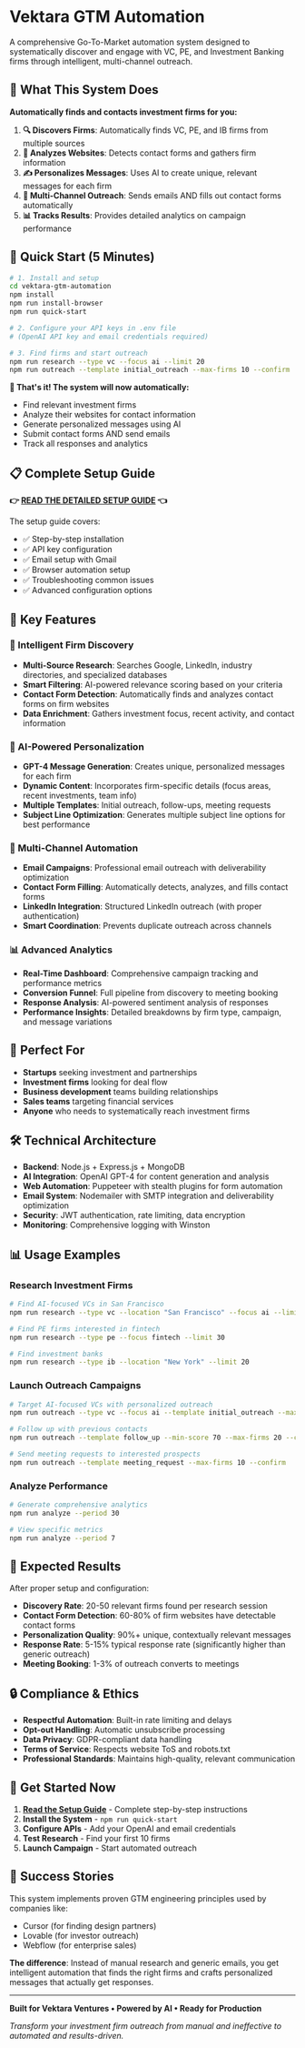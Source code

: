 # Vektara GTM Automation

A comprehensive Go-To-Market automation system designed to systematically discover and engage with VC, PE, and Investment Banking firms through intelligent, multi-channel outreach.

## 🎯 What This System Does

**Automatically finds and contacts investment firms for you:**

1. **🔍 Discovers Firms**: Automatically finds VC, PE, and IB firms from multiple sources
2. **🤖 Analyzes Websites**: Detects contact forms and gathers firm information  
3. **✍️ Personalizes Messages**: Uses AI to create unique, relevant messages for each firm
4. **📧 Multi-Channel Outreach**: Sends emails AND fills out contact forms automatically
5. **📊 Tracks Results**: Provides detailed analytics on campaign performance

## 🚀 Quick Start (5 Minutes)

```bash
# 1. Install and setup
cd vektara-gtm-automation
npm install
npm run install-browser
npm run quick-start

# 2. Configure your API keys in .env file
# (OpenAI API key and email credentials required)

# 3. Find firms and start outreach
npm run research --type vc --focus ai --limit 20
npm run outreach --template initial_outreach --max-firms 10 --confirm
```

**🎉 That's it! The system will now automatically:**
- Find relevant investment firms
- Analyze their websites for contact information
- Generate personalized messages using AI
- Submit contact forms AND send emails
- Track all responses and analytics

## 📋 Complete Setup Guide

**👉 [READ THE DETAILED SETUP GUIDE](./SETUP_GUIDE.md) 👈**

The setup guide covers:
- ✅ Step-by-step installation 
- ✅ API key configuration
- ✅ Email setup with Gmail
- ✅ Browser automation setup
- ✅ Troubleshooting common issues
- ✅ Advanced configuration options

## 🎯 Key Features

### 🧠 Intelligent Firm Discovery
- **Multi-Source Research**: Searches Google, LinkedIn, industry directories, and specialized databases
- **Smart Filtering**: AI-powered relevance scoring based on your criteria
- **Contact Form Detection**: Automatically finds and analyzes contact forms on firm websites
- **Data Enrichment**: Gathers investment focus, recent activity, and contact information

### 🤖 AI-Powered Personalization  
- **GPT-4 Message Generation**: Creates unique, personalized messages for each firm
- **Dynamic Content**: Incorporates firm-specific details (focus areas, recent investments, team info)
- **Multiple Templates**: Initial outreach, follow-ups, meeting requests
- **Subject Line Optimization**: Generates multiple subject line options for best performance

### 📧 Multi-Channel Automation
- **Email Campaigns**: Professional email outreach with deliverability optimization
- **Contact Form Filling**: Automatically detects, analyzes, and fills contact forms
- **LinkedIn Integration**: Structured LinkedIn outreach (with proper authentication)
- **Smart Coordination**: Prevents duplicate outreach across channels

### 📊 Advanced Analytics
- **Real-Time Dashboard**: Comprehensive campaign tracking and performance metrics
- **Conversion Funnel**: Full pipeline from discovery to meeting booking
- **Response Analysis**: AI-powered sentiment analysis of responses
- **Performance Insights**: Detailed breakdowns by firm type, campaign, and message variations

## 💼 Perfect For

- **Startups** seeking investment and partnerships
- **Investment firms** looking for deal flow
- **Business development** teams building relationships
- **Sales teams** targeting financial services
- **Anyone** who needs to systematically reach investment firms

## 🛠 Technical Architecture

- **Backend**: Node.js + Express.js + MongoDB
- **AI Integration**: OpenAI GPT-4 for content generation and analysis
- **Web Automation**: Puppeteer with stealth plugins for form automation
- **Email System**: Nodemailer with SMTP integration and deliverability optimization
- **Security**: JWT authentication, rate limiting, data encryption
- **Monitoring**: Comprehensive logging with Winston

## 📊 Usage Examples

### Research Investment Firms
```bash
# Find AI-focused VCs in San Francisco
npm run research --type vc --location "San Francisco" --focus ai --limit 25

# Find PE firms interested in fintech
npm run research --type pe --focus fintech --limit 30

# Find investment banks
npm run research --type ib --location "New York" --limit 20
```

### Launch Outreach Campaigns
```bash
# Target AI-focused VCs with personalized outreach
npm run outreach --type vc --focus ai --template initial_outreach --max-firms 15 --confirm

# Follow up with previous contacts
npm run outreach --template follow_up --min-score 70 --max-firms 20 --confirm

# Send meeting requests to interested prospects
npm run outreach --template meeting_request --max-firms 10 --confirm
```

### Analyze Performance
```bash
# Generate comprehensive analytics
npm run analyze --period 30

# View specific metrics
npm run analyze --period 7
```

## 🎯 Expected Results

After proper setup and configuration:

- **Discovery Rate**: 20-50 relevant firms found per research session
- **Contact Form Detection**: 60-80% of firm websites have detectable contact forms
- **Personalization Quality**: 90%+ unique, contextually relevant messages
- **Response Rate**: 5-15% typical response rate (significantly higher than generic outreach)
- **Meeting Booking**: 1-3% of outreach converts to meetings

## 🔒 Compliance & Ethics

- **Respectful Automation**: Built-in rate limiting and delays
- **Opt-out Handling**: Automatic unsubscribe processing
- **Data Privacy**: GDPR-compliant data handling
- **Terms of Service**: Respects website ToS and robots.txt
- **Professional Standards**: Maintains high-quality, relevant communication

## 🚀 Get Started Now

1. **[Read the Setup Guide](./SETUP_GUIDE.md)** - Complete step-by-step instructions
2. **Install the System** - `npm run quick-start`
3. **Configure APIs** - Add your OpenAI and email credentials  
4. **Test Research** - Find your first 10 firms
5. **Launch Campaign** - Start automated outreach

## 🎉 Success Stories

This system implements proven GTM engineering principles used by companies like:
- Cursor (for finding design partners)
- Lovable (for investor outreach)  
- Webflow (for enterprise sales)

**The difference**: Instead of manual research and generic emails, you get intelligent automation that finds the right firms and crafts personalized messages that actually get responses.

---

**Built for Vektara Ventures • Powered by AI • Ready for Production**

*Transform your investment firm outreach from manual and ineffective to automated and results-driven.*